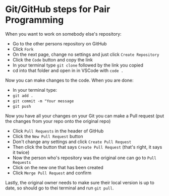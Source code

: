 # Git/GitHub steps for Pair Programming

When you want to work on somebody else's repository:

- Go to the other persons repository on GitHub 
- Click `Fork`
- On the next page, change no settings and just click `Create Repository`
- Click the `Code` button and copy the link
- In your terminal type `git clone` followed by the link you copied
- cd into that folder and open in in VSCode with `code .`

Now you can make changes to the code. When you are done:

- In your terminal type:
- `git add .`
- `git commit -m "Your message`
- `git push`

Now you have all your changes on your Git you can make a Pull request (put the changes from your repo onto the original repo)

- Click `Pull Requests` in the header of GitHub
- Click the `New Pull Request` button
- Don't change any settings and click `Create Pull Request`
- Then click the button that says `Create Pull Request` (that's right, it says it twice)
- Now the person who's repository was the original one can go to `Pull Requests`
- Click on the new one that has been created
- Click `Merge Pull Request` and confirm

Lastly, the original owner needs to make sure their local version is up to date, so should go to thei terminal and run `git pull`.

